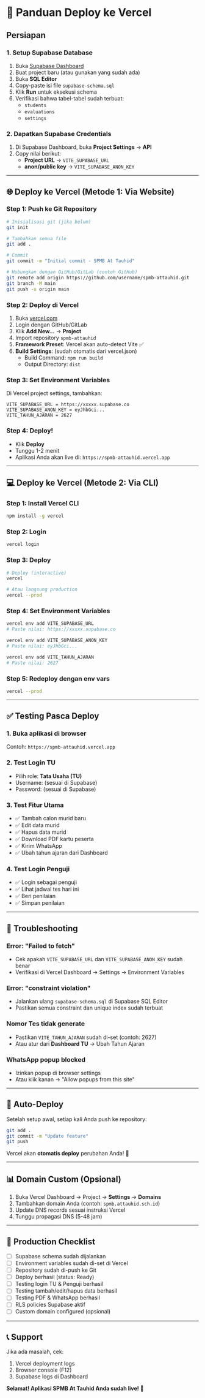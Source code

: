 # 🚀 Panduan Deploy ke Vercel

## Persiapan

### 1. Setup Supabase Database
1. Buka [Supabase Dashboard](https://app.supabase.com/)
2. Buat project baru (atau gunakan yang sudah ada)
3. Buka **SQL Editor**
4. Copy-paste isi file `supabase-schema.sql`
5. Klik **Run** untuk eksekusi schema
6. Verifikasi bahwa tabel-tabel sudah terbuat:
   - `students`
   - `evaluations`
   - `settings`

### 2. Dapatkan Supabase Credentials
1. Di Supabase Dashboard, buka **Project Settings** → **API**
2. Copy nilai berikut:
   - **Project URL** → `VITE_SUPABASE_URL`
   - **anon/public key** → `VITE_SUPABASE_ANON_KEY`

---

## 🌐 Deploy ke Vercel (Metode 1: Via Website)

### Step 1: Push ke Git Repository
```bash
# Inisialisasi git (jika belum)
git init

# Tambahkan semua file
git add .

# Commit
git commit -m "Initial commit - SPMB At Tauhid"

# Hubungkan dengan GitHub/GitLab (contoh GitHub)
git remote add origin https://github.com/username/spmb-attauhid.git
git branch -M main
git push -u origin main
```

### Step 2: Deploy di Vercel
1. Buka [vercel.com](https://vercel.com)
2. Login dengan GitHub/GitLab
3. Klik **Add New...** → **Project**
4. Import repository `spmb-attauhid`
5. **Framework Preset**: Vercel akan auto-detect Vite ✅
6. **Build Settings**: (sudah otomatis dari vercel.json)
   - Build Command: `npm run build`
   - Output Directory: `dist`

### Step 3: Set Environment Variables
Di Vercel project settings, tambahkan:
```
VITE_SUPABASE_URL = https://xxxxx.supabase.co
VITE_SUPABASE_ANON_KEY = eyJhbGci...
VITE_TAHUN_AJARAN = 2627
```

### Step 4: Deploy!
- Klik **Deploy**
- Tunggu 1-2 menit
- Aplikasi Anda akan live di: `https://spmb-attauhid.vercel.app`

---

## 💻 Deploy ke Vercel (Metode 2: Via CLI)

### Step 1: Install Vercel CLI
```bash
npm install -g vercel
```

### Step 2: Login
```bash
vercel login
```

### Step 3: Deploy
```bash
# Deploy (interactive)
vercel

# Atau langsung production
vercel --prod
```

### Step 4: Set Environment Variables
```bash
vercel env add VITE_SUPABASE_URL
# Paste nilai: https://xxxxx.supabase.co

vercel env add VITE_SUPABASE_ANON_KEY
# Paste nilai: eyJhbGci...

vercel env add VITE_TAHUN_AJARAN
# Paste nilai: 2627
```

### Step 5: Redeploy dengan env vars
```bash
vercel --prod
```

---

## ✅ Testing Pasca Deploy

### 1. Buka aplikasi di browser
Contoh: `https://spmb-attauhid.vercel.app`

### 2. Test Login TU
- Pilih role: **Tata Usaha (TU)**
- Username: (sesuai di Supabase)
- Password: (sesuai di Supabase)

### 3. Test Fitur Utama
- ✅ Tambah calon murid baru
- ✅ Edit data murid
- ✅ Hapus data murid
- ✅ Download PDF kartu peserta
- ✅ Kirim WhatsApp
- ✅ Ubah tahun ajaran dari Dashboard

### 4. Test Login Penguji
- ✅ Login sebagai penguji
- ✅ Lihat jadwal tes hari ini
- ✅ Beri penilaian
- ✅ Simpan penilaian

---

## 🔧 Troubleshooting

### Error: "Failed to fetch"
- Cek apakah `VITE_SUPABASE_URL` dan `VITE_SUPABASE_ANON_KEY` sudah benar
- Verifikasi di Vercel Dashboard → Settings → Environment Variables

### Error: "constraint violation"
- Jalankan ulang `supabase-schema.sql` di Supabase SQL Editor
- Pastikan semua constraint dan unique index sudah terbuat

### Nomor Tes tidak generate
- Pastikan `VITE_TAHUN_AJARAN` sudah di-set (contoh: 2627)
- Atau atur dari **Dashboard TU** → Ubah Tahun Ajaran

### WhatsApp popup blocked
- Izinkan popup di browser settings
- Atau klik kanan → "Allow popups from this site"

---

## 🔄 Auto-Deploy

Setelah setup awal, setiap kali Anda push ke repository:
```bash
git add .
git commit -m "Update feature"
git push
```

Vercel akan **otomatis deploy** perubahan Anda! 🎉

---

## 📊 Domain Custom (Opsional)

1. Buka Vercel Dashboard → Project → **Settings** → **Domains**
2. Tambahkan domain Anda (contoh: `spmb.attauhid.sch.id`)
3. Update DNS records sesuai instruksi Vercel
4. Tunggu propagasi DNS (5-48 jam)

---

## 🎯 Production Checklist

- [ ] Supabase schema sudah dijalankan
- [ ] Environment variables sudah di-set di Vercel
- [ ] Repository sudah di-push ke Git
- [ ] Deploy berhasil (status: Ready)
- [ ] Testing login TU & Penguji berhasil
- [ ] Testing tambah/edit/hapus data berhasil
- [ ] Testing PDF & WhatsApp berhasil
- [ ] RLS policies Supabase aktif
- [ ] Custom domain configured (opsional)

---

## 📞 Support

Jika ada masalah, cek:
1. Vercel deployment logs
2. Browser console (F12)
3. Supabase logs di Dashboard

**Selamat! Aplikasi SPMB At Tauhid Anda sudah live! 🚀**

